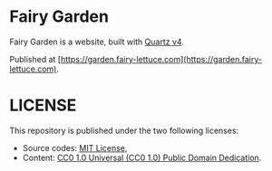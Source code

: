 # Fairy Garden

Fairy Garden is a website, built with [Quartz v4](https://github.com/jackyzha0/quartz).

Published at [https://garden.fairy-lettuce.com](https://garden.fairy-lettuce.com).

# LICENSE

This repository is published under the two following licenses:

- Source codes: [MIT License](LICENSE),
- Content: [CC0 1.0 Universal (CC0 1.0) Public Domain Dedication](LICENSE-CONTENT).
